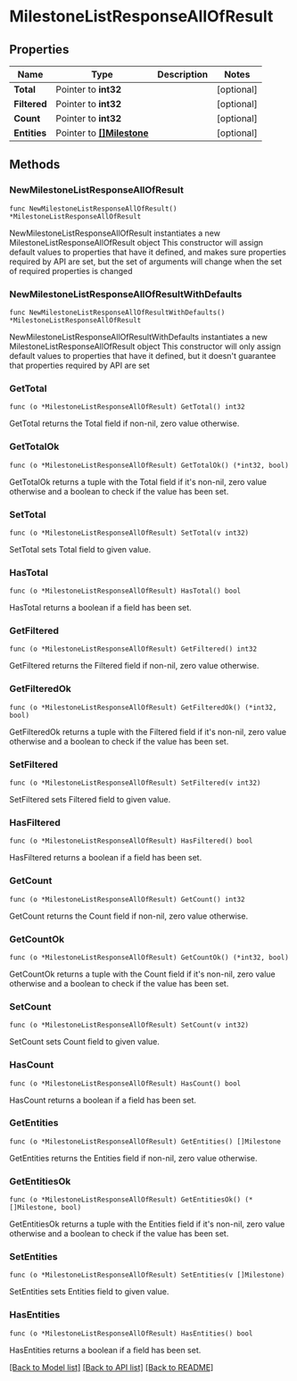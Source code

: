 # MilestoneListResponseAllOfResult

## Properties

Name | Type | Description | Notes
------------ | ------------- | ------------- | -------------
**Total** | Pointer to **int32** |  | [optional] 
**Filtered** | Pointer to **int32** |  | [optional] 
**Count** | Pointer to **int32** |  | [optional] 
**Entities** | Pointer to [**[]Milestone**](Milestone.md) |  | [optional] 

## Methods

### NewMilestoneListResponseAllOfResult

`func NewMilestoneListResponseAllOfResult() *MilestoneListResponseAllOfResult`

NewMilestoneListResponseAllOfResult instantiates a new MilestoneListResponseAllOfResult object
This constructor will assign default values to properties that have it defined,
and makes sure properties required by API are set, but the set of arguments
will change when the set of required properties is changed

### NewMilestoneListResponseAllOfResultWithDefaults

`func NewMilestoneListResponseAllOfResultWithDefaults() *MilestoneListResponseAllOfResult`

NewMilestoneListResponseAllOfResultWithDefaults instantiates a new MilestoneListResponseAllOfResult object
This constructor will only assign default values to properties that have it defined,
but it doesn't guarantee that properties required by API are set

### GetTotal

`func (o *MilestoneListResponseAllOfResult) GetTotal() int32`

GetTotal returns the Total field if non-nil, zero value otherwise.

### GetTotalOk

`func (o *MilestoneListResponseAllOfResult) GetTotalOk() (*int32, bool)`

GetTotalOk returns a tuple with the Total field if it's non-nil, zero value otherwise
and a boolean to check if the value has been set.

### SetTotal

`func (o *MilestoneListResponseAllOfResult) SetTotal(v int32)`

SetTotal sets Total field to given value.

### HasTotal

`func (o *MilestoneListResponseAllOfResult) HasTotal() bool`

HasTotal returns a boolean if a field has been set.

### GetFiltered

`func (o *MilestoneListResponseAllOfResult) GetFiltered() int32`

GetFiltered returns the Filtered field if non-nil, zero value otherwise.

### GetFilteredOk

`func (o *MilestoneListResponseAllOfResult) GetFilteredOk() (*int32, bool)`

GetFilteredOk returns a tuple with the Filtered field if it's non-nil, zero value otherwise
and a boolean to check if the value has been set.

### SetFiltered

`func (o *MilestoneListResponseAllOfResult) SetFiltered(v int32)`

SetFiltered sets Filtered field to given value.

### HasFiltered

`func (o *MilestoneListResponseAllOfResult) HasFiltered() bool`

HasFiltered returns a boolean if a field has been set.

### GetCount

`func (o *MilestoneListResponseAllOfResult) GetCount() int32`

GetCount returns the Count field if non-nil, zero value otherwise.

### GetCountOk

`func (o *MilestoneListResponseAllOfResult) GetCountOk() (*int32, bool)`

GetCountOk returns a tuple with the Count field if it's non-nil, zero value otherwise
and a boolean to check if the value has been set.

### SetCount

`func (o *MilestoneListResponseAllOfResult) SetCount(v int32)`

SetCount sets Count field to given value.

### HasCount

`func (o *MilestoneListResponseAllOfResult) HasCount() bool`

HasCount returns a boolean if a field has been set.

### GetEntities

`func (o *MilestoneListResponseAllOfResult) GetEntities() []Milestone`

GetEntities returns the Entities field if non-nil, zero value otherwise.

### GetEntitiesOk

`func (o *MilestoneListResponseAllOfResult) GetEntitiesOk() (*[]Milestone, bool)`

GetEntitiesOk returns a tuple with the Entities field if it's non-nil, zero value otherwise
and a boolean to check if the value has been set.

### SetEntities

`func (o *MilestoneListResponseAllOfResult) SetEntities(v []Milestone)`

SetEntities sets Entities field to given value.

### HasEntities

`func (o *MilestoneListResponseAllOfResult) HasEntities() bool`

HasEntities returns a boolean if a field has been set.


[[Back to Model list]](../README.md#documentation-for-models) [[Back to API list]](../README.md#documentation-for-api-endpoints) [[Back to README]](../README.md)


